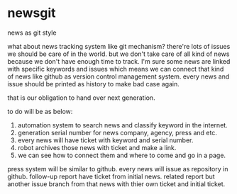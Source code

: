 # newsgit
news as git style

what about news tracking system like git mechanism? 
there're lots of issues we should be care of in the world. but we don't take care of all kind of news because we don't have enough time to track. I'm sure some news are linked with specific keywords and issues which means we can connect that kind of news like github as version control management system. every news and issue should be printed as history to make bad case again. 

that is our obligation to hand over next generation. 

to do will be as below: 
1. automation system to search news and classify keyword in the internet. 
2. generation serial number for news company, agency, press and etc. 
3. every news will have ticket with keyword and serial number. 
4. robot archives those news with ticket and make a link. 
5. we can see how to connect them and where to come and go in a page. 

press system will be similar to github. 
every news will issue as repository in github. follow-up report have ticket from initial news. related report but another issue branch from that news with thier own ticket and initial ticket. 
